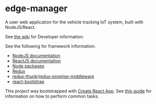 # edge-manager

A user web application for the vehicle tracking IoT system, built with NodeJS/React.

See [the wiki](https://gitlab.cs.uwindsor.ca/juzahach/edge-manager/wikis) for Developer information.

See the following for framework information:
* [NodeJS documentation](https://nodejs.org/dist/latest-v8.x/docs/api/)
* [ReactJS documentation](https://reactjs.org/docs)
* [Node packages](https://www.npmjs.com/)
* [Redux](https://redux.js.org/)
* [redux-thunk](https://www.npmjs.com/package/redux-thunk)/[redux-promise-middleware](https://www.npmjs.com/package/redux-promise-middleware)
* [react-bootstrap](https://react-bootstrap.github.io/)

This project was bootstrapped with [Create React App](https://github.com/facebookincubator/create-react-app). See [this guide](https://github.com/facebook/create-react-app/blob/cb1608b3e02e0eef5fd350f6e4cf5ce32bdfc215/packages/react-scripts/template/README.md) for information on how to perform common tasks.
